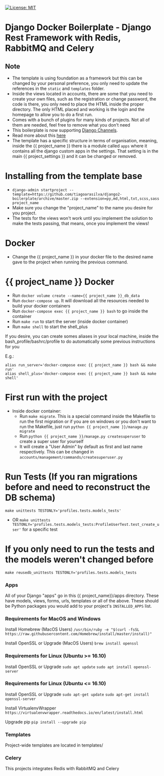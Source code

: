 [![License: MIT](https://img.shields.io/github/license/vintasoftware/django-react-boilerplate.svg)](LICENSE.txt)

Django Docker Boilerplate - Django Rest Framework with Redis, RabbitMQ and Celery
===============================================================================

## Note

- The template is using foundation as a framework but this can be changed by your personal preference, you only need to update the references in the `static` and `templates` folder.
- Inside the views located in accounts, there are some that you need to create your own files, such as the registration or change password, the code is there, you only need to place the HTML inside the proper directory. The only HTML placed and working is the login and the homepage to allow you to do a first run.
- Comes with a bunch of plugins for many kinds of projects. Not all of them are needed, feel free to remove what you don't need
- This boilerplate is now supporting [Django Channels](https://channels.readthedocs.io/en/stable/index.html).
- Read more about this [here](https://channels.readthedocs.io/en/stable/index.html)
- The template has a specific structure in terms of organisation, meaning, inside the {{ project_name }} there is a module called `apps` where it contains all the django custom apps in the settings. That setting is in the main {{ project_settings }} and it can be changed or removed.

# Installing from the template base

- `django-admin startproject --template=https://github.com/tiagoarasilva/django2-boilerplate/archive/master.zip --extension=py,md,html,txt,scss,sass project_name`
- Make sure you change the "project_name" to the name you desire for you project.
- The tests for the views won't work until you implement the solution to make the tests passing, that means, once you implement the views!

# Docker

- Change the {{ project_name }} in your docker file to the desired name gave to the project when running the previous command.

# {{ project_name }} Docker

-  Run `docker volume create --name={{ project_name }}_db_data`
-  Run `docker-compose up`. It will download all the resources needed to build your docker containers
-  Run `docker-compose exec {{ project_name }} bash` to go inside the container
-  Run `make run` to start the server (inside docker container)
-  Run `make shell` to start the shell_plus

If you desire, you can create somes aliases in your local machine, inside the bash_profile/bashrc/profile to do automatically some previous instructions for you

E.g.:

```shell
alias run_server='docker-compose exec {{ project_name }} bash && make run'
alias shell_plus='docker-compose exec {{ project_name }} bash && make shell'
```

# First run with the project

- Inside docker container:
    - Run `make migrate`. This is a special command inside the Makefile to run the first migration or if you are on windows or you don't want to run the Makefile, just run `python {{ project_name }}/manage.py migrate`
    - Run `python {{ project_name }}/manage.py createsuperuser` to create a super user for yourself
    - It will create a "User Admin" by default as first and last name respectively. This can be changed in `accounts/management/commands/createsuperuser.py`


# Run Tests (If you ran migrations before and need to reconstruct the DB schema)

`make unittests TESTONLY='profiles.tests.models_tests'`
- OR
`make unittests TESTONLY='profiles.tests.models_tests:ProfileUserTest.test_create_user'` for a specific test

# If you only need to run the tests and the models weren't changed before

`make reusedb_unittests TESTONLY='profiles.tests.models_tests`

### Apps

All of your Django "apps" go in this {{ project_name}}/apps directory. These have models, views, forms, urls, 
templates or all of the above. These should be Python packages you would add to
your project's `INSTALLED_APPS` list.


### Requirements for MacOS and Windows

Install Homebrew (MacOS Users)
`/usr/bin/ruby -e "$(curl -fsSL https://raw.githubusercontent.com/Homebrew/install/master/install)"`

Install OpenSSL or Upgrade (MacOS Users)
`brew install openssl`

### Requirements for Linux (Ubuntu >= 16.10)
Install OpenSSL or Upgrade
`sudo apt update`
`sudo apt install openssl-server`

### Requirements for Linux (Ubuntu <= 16.10)
Install OpenSSL or Upgrade
`sudo apt-get update`
`sudo apt-get install openssl-server`


Install VirtualenvWrapper
`https://virtualenvwrapper.readthedocs.io/en/latest/install.html`

Upgrade pip
`pip install --upgrade pip`

### Templates

Project-wide templates are located in templates/

### Celery
This projects integrates Redis with RabbitMQ and Celery
